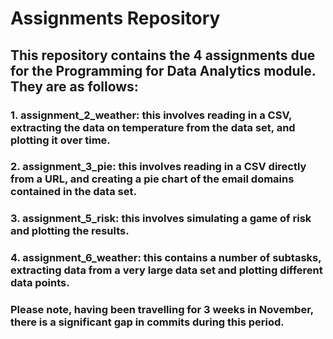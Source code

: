 # Assignments Repository
## This repository contains the 4 assignments due for the Programming for Data Analytics module. They are as follows:
### 1. assignment_2_weather: this involves reading in a CSV, extracting the data on temperature from the data set, and plotting it over time.
### 2. assignment_3_pie: this involves reading in a CSV directly from a URL, and creating a pie chart of the email domains contained in the data set.
### 3. assignment_5_risk: this involves simulating a game of risk and plotting the results.
### 4. assignment_6_weather: this contains a number of subtasks, extracting data from a very large data set and plotting different data points.

### Please note, having been travelling for 3 weeks in November, there is a significant gap in commits during this period.
